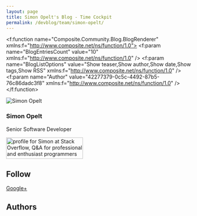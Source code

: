 ```yaml
---
layout: page
title: Simon Opelt's Blog - Time Cockpit
permalink: /devblog/team/simon-opelt/
---
```


<f:function name="Composite.Community.Blog.BlogRenderer" xmlns:f="http://www.composite.net/ns/function/1.0">
  <f:param name="BlogEntriesCount" value="10" xmlns:f="http://www.composite.net/ns/function/1.0" />
  <f:param name="BlogListOptions" value="Show teaser,Show author,Show date,Show tags,Show RSS" xmlns:f="http://www.composite.net/ns/function/1.0" />
  <f:param name="Author" value="42277379-0c5c-4492-87b5-76c86dadc3f8" xmlns:f="http://www.composite.net/ns/function/1.0" />
</f:function><p xmlns="http://www.w3.org/1999/xhtml">
  <img src="{{site.baseurl}}images/team/simon_opelt.png?mw=82&amp;mh=96" alt="Simon Opelt" title="Simon Opelt" class="floatLeft" />
</p><h3 xmlns="http://www.w3.org/1999/xhtml">Simon Opelt</h3><p xmlns="http://www.w3.org/1999/xhtml">Senior Software Developer</p><p class="floatClear" xmlns="http://www.w3.org/1999/xhtml"></p><p xmlns="http://www.w3.org/1999/xhtml">
  <a href="http://stackoverflow.com/users/468244/simon">
    <img src="http://stackoverflow.com/users/flair/468244.png" width="208" height="58" alt="profile for Simon at Stack Overflow, Q&amp;A for professional and enthusiast programmers" title="profile for Simon at Stack Overflow, Q&amp;A for professional and enthusiast programmers" />
  </a>
</p><script type="text/javascript" src="http://video.ch9.ms/widgets/VSachievements.min.js?user=Simon_SA&amp;showDescription=false&amp;showTimeEarned=false&amp;showUserName=false&amp;showScore=false&amp;iconSize=small&amp;showDateEarned=false&amp;showMore=false&amp;maxAchievements=10&amp;showPoints=false;defaultCSS=false" id="ch9VSachievements" defer="defer" xmlns="http://www.w3.org/1999/xhtml"></script><h2 xmlns="http://www.w3.org/1999/xhtml">Follow</h2><p xmlns="http://www.w3.org/1999/xhtml">
  <a href="https://plus.google.com/106562815073491068990?rel=author" rel="me" target="_blank">Google+</a>
</p><h2 xmlns="http://www.w3.org/1999/xhtml">Authors</h2><f:function name="Composite.Community.Blog.Authors" xmlns:f="http://www.composite.net/ns/function/1.0">
  <f:param name="DevBlog" value="True" />
</f:function>